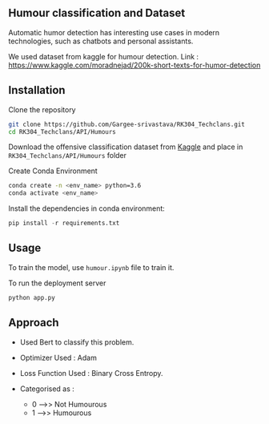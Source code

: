 ## Humour classification and Dataset

Automatic humor detection has interesting use cases in modern technologies, such as chatbots and personal assistants.

We used dataset from kaggle for humour detection. Link : https://www.kaggle.com/moradnejad/200k-short-texts-for-humor-detection

## Installation

Clone the repository
```bash
git clone https://github.com/Gargee-srivastava/RK304_Techclans.git
cd RK304_Techclans/API/Humours
```

Download the offensive classification dataset from [Kaggle](https://www.kaggle.com/moradnejad/200k-short-texts-for-humor-detection) and place in `RK304_Techclans/API/Humours` folder

Create Conda Environment
```bash
conda create -n <env_name> python=3.6
conda activate <env_name>
```

Install the dependencies in conda environment:
```python
pip install -r requirements.txt
```

## Usage

To train the model, use `humour.ipynb` file to train it.

To run the deployment server 

```python
python app.py
```

## Approach
- Used Bert to classify this problem.
- Optimizer Used : Adam
- Loss Function Used : Binary Cross Entropy.
- Categorised as :

    - 0 -->> Not Humourous
    - 1 -->> Humourous